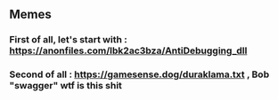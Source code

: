 ## Memes
### First of all, let's start with : https://anonfiles.com/lbk2ac3bza/AntiDebugging_dll
### Second of all : https://gamesense.dog/duraklama.txt , Bob "swagger" wtf is this shit
